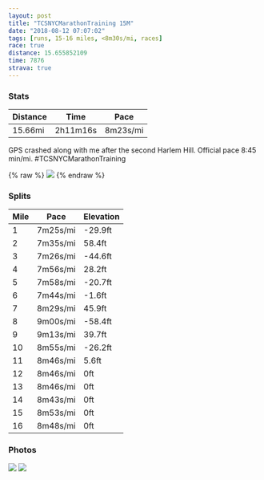 ```yaml
---
layout: post
title: "TCSNYCMarathonTraining 15M"
date: "2018-08-12 07:07:02"
tags: [runs, 15-16 miles, <8m30s/mi, races]
race: true
distance: 15.655852109
time: 7876
strava: true
---
```


### Stats

| Distance | Time | Pace |
|----------|------|------|
|15.66mi|2h11m16s|8m23s/mi|

GPS crashed along with me after the second Harlem Hill. Official pace 8:45 min/mi. #TCSNYCMarathonTraining

{% raw %}
<img src='https://maps.googleapis.com/maps/api/staticmap?maptype=roadmap&path=enc:us}wFjxkbMsFqAcJwJuLs@qEyGkAjB~@zFi@zAgJmFsD`@kCxEgAbL|CnClDgH~IGvOjZbLxGtCrFlHjAbHxOjFjBnK_A`JzKnKhClRxWbPrBnDwG|A_XoCA{GcJeOuDuFkG_HwC{C}IQoJs^cVmQx@mNkMmMmAuDgGcBxAtAnFu@fCiJcGqEv@wDlQfDnDfD{GtI]fEfJ|DbC|D|KnIlE|EhHtGx@jHfOhG|BtHoAtKhL~IpAhRlXfRvCjDkGjA_XqDa@_FiIqO{DgPyLyB_EDyJiBuDc\{SuJk@kEhBcNuLiD[&key=AIzaSyC1MId7bFpkLXNAaYhBSTb8jLyiSqzbDtM&size=800x800&markers=color:yellow|label:S|40.78923,-73.95734&markers=color:green|label:F|40.792820000000006,-73.95508000000001'>
{% endraw %}

### Splits

| Mile | Pace | Elevation |
|------|------|-----------|
|1|7m25s/mi|-29.9ft|
|2|7m35s/mi|58.4ft|
|3|7m26s/mi|-44.6ft|
|4|7m56s/mi|28.2ft|
|5|7m58s/mi|-20.7ft|
|6|7m44s/mi|-1.6ft|
|7|8m29s/mi|45.9ft|
|8|9m00s/mi|-58.4ft|
|9|9m13s/mi|39.7ft|
|10|8m55s/mi|-26.2ft|
|11|8m46s/mi|5.6ft|
|12|8m46s/mi|0ft|
|13|8m46s/mi|0ft|
|14|8m43s/mi|0ft|
|15|8m53s/mi|0ft|
|16|8m48s/mi|0ft|

### Photos
<img src='https://dgtzuqphqg23d.cloudfront.net/V_VPaDWGayWWO82xImgDjdiFcb65O6aQAAPj0Cik2bw-768x381.jpg'>

<img src='https://dgtzuqphqg23d.cloudfront.net/HX3tCOHQ0Po3trFQtn90LTl6UZCZXFasPNxOpMIrjfM-494x768.jpg'>
